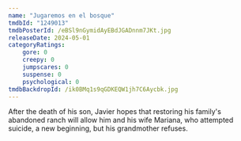 ```yaml
---
name: "Jugaremos en el bosque"
tmdbId: "1249013"
tmdbPosterId: /eBSl9nGymidAyEBdJGADnnm7JKt.jpg
releaseDate: 2024-05-01
categoryRatings:
    gore: 0
    creepy: 0
    jumpscares: 0
    suspense: 0
    psychological: 0
tmdbBackdropId: /ik0BMq1s9qGDKEQW1jh7C6Aycbk.jpg
---
```

After the death of his son, Javier hopes that restoring his family's abandoned ranch will allow him and his wife Mariana, who attempted suicide, a new beginning, but his grandmother refuses.
